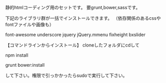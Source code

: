 静的htmlコーディング用のセットです。
要grunt,bower,sassです。

下記のライブラリ群が一括でインストールできます。
（依存関係のあるcssやfontファイルや画像も）

font-awesome
underscore
jquery
jQuery.mmenu
fixheight
bxslider

【コマンドラインからインストール】
cloneしたフォルダにcdして

npm install

grunt bower:install

して下さい。権限で引っかかったらsudoで実行して下さい。